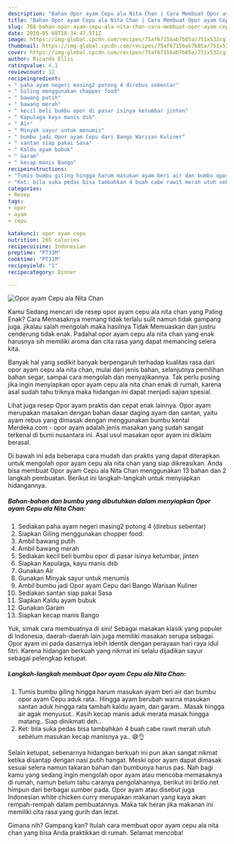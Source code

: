 ```yaml
---
description: "Bahan Opor ayam Cepu ala Nita Chan | Cara Membuat Opor ayam Cepu ala Nita Chan Yang Enak Dan Mudah"
title: "Bahan Opor ayam Cepu ala Nita Chan | Cara Membuat Opor ayam Cepu ala Nita Chan Yang Enak Dan Mudah"
slug: 768-bahan-opor-ayam-cepu-ala-nita-chan-cara-membuat-opor-ayam-cepu-ala-nita-chan-yang-enak-dan-mudah
date: 2020-05-08T18:34:47.571Z
image: https://img-global.cpcdn.com/recipes/75af6715bab7b85a/751x532cq70/opor-ayam-cepu-ala-nita-chan-foto-resep-utama.jpg
thumbnail: https://img-global.cpcdn.com/recipes/75af6715bab7b85a/751x532cq70/opor-ayam-cepu-ala-nita-chan-foto-resep-utama.jpg
cover: https://img-global.cpcdn.com/recipes/75af6715bab7b85a/751x532cq70/opor-ayam-cepu-ala-nita-chan-foto-resep-utama.jpg
author: Ricardo Ellis
ratingvalue: 4.1
reviewcount: 12
recipeingredient:
- " paha ayam negeri masing2 potong 4 direbus sebentar"
- " Giling menggunakan chopper food"
- " bawang putih"
- " bawang merah"
- " kecil beli bumbu opor di pasar isinya ketumbar jinten"
- " Kapulaga kayu manis dsb"
- " Air"
- " Minyak sayur untuk menumis"
- " bumbu jadi Opor ayam Cepu dari Bango Warisan Kuliner"
- " santan siap pakai Sasa"
- " Kaldu ayam bubuk"
- " Garam"
- " kecap manis Bango"
recipeinstructions:
- "Tumis bumbu giling hingga harum masukan ayam beri air dan bumbu opor ayam Cepu aduk rata.. Hingga ayam berubah warna masukan santan aduk hingga rata tambah kaldu ayam, dan garam.. Masak hingga air agak menyusut.. Kasih kecap manis aduk merata masak hingga matang.. Siap dinikmati deh.."
- "Ket: bila suka pedas bisa tambahkan 4 buah cabe rawit merah utuh sebelum masukan kecap manisnya ya.. 😄👌"
categories:
- Resep
tags:
- opor
- ayam
- cepu

katakunci: opor ayam cepu 
nutrition: 265 calories
recipecuisine: Indonesian
preptime: "PT33M"
cooktime: "PT31M"
recipeyield: "1"
recipecategory: Dinner

---
```



![Opor ayam Cepu ala Nita Chan](https://img-global.cpcdn.com/recipes/75af6715bab7b85a/751x532cq70/opor-ayam-cepu-ala-nita-chan-foto-resep-utama.jpg)

Kamu Sedang mencari ide resep opor ayam cepu ala nita chan yang Paling Enak? Cara Memasaknya memang tidak terlalu sulit namun tidak gampang juga. jikalau salah mengolah maka hasilnya Tidak Memuaskan dan justru cenderung tidak enak. Padahal opor ayam cepu ala nita chan yang enak harusnya sih memiliki aroma dan cita rasa yang dapat memancing selera kita.

Banyak hal yang sedikit banyak berpengaruh terhadap kualitas rasa dari opor ayam cepu ala nita chan, mulai dari jenis bahan, selanjutnya pemilihan bahan segar, sampai cara mengolah dan menyajikannya. Tak perlu pusing jika ingin menyiapkan opor ayam cepu ala nita chan enak di rumah, karena asal sudah tahu triknya maka hidangan ini dapat menjadi sajian spesial.

Lihat juga resep Opor ayam praktis dan cepat enak lainnya. Opor ayam merupakan masakan dengan bahan dasar daging ayam dan santan, yaitu ayam rebus yang dimasak dengan menggunakan bumbu kental Merdeka.com - opor ayam adalah jenis masakan yang sudah sangat terkenal di bumi nusantara ini. Asal usul masakan opor ayam ini diklaim berasal.


Di bawah ini ada beberapa cara mudah dan praktis yang dapat diterapkan untuk mengolah opor ayam cepu ala nita chan yang siap dikreasikan. Anda bisa membuat Opor ayam Cepu ala Nita Chan menggunakan 13 bahan dan 2 langkah pembuatan. Berikut ini langkah-langkah untuk menyiapkan hidangannya.

<!--inarticleads1-->

##### Bahan-bahan dan bumbu yang dibutuhkan dalam menyiapkan Opor ayam Cepu ala Nita Chan:

1. Sediakan  paha ayam negeri masing2 potong 4 (direbus sebentar)
1. Siapkan  Giling menggunakan chopper food:
1. Ambil  bawang putih
1. Ambil  bawang merah
1. Sediakan  kecil beli bumbu opor di pasar isinya ketumbar, jinten
1. Siapkan  Kapulaga, kayu manis dsb
1. Gunakan  Air
1. Gunakan  Minyak sayur untuk menumis
1. Ambil  bumbu jadi Opor ayam Cepu dari Bango Warisan Kuliner
1. Sediakan  santan siap pakai Sasa
1. Siapkan  Kaldu ayam bubuk
1. Gunakan  Garam
1. Siapkan  kecap manis Bango


Yuk, simak cara membuatnya di sini! Sebagai masakan klasik yang populer di Indonesia, daerah-daerah lain juga memiliki masakan serupa sebagai. Opor ayam ini pada dasarnya lebih identik dengan perayaan hari raya idul fitri. Karena hidangan berkuah yang nikmat ini selalu dijadikan sayur sebagai pelengkap ketupat. 

<!--inarticleads2-->

##### Langkah-langkah membuat Opor ayam Cepu ala Nita Chan:

1. Tumis bumbu giling hingga harum masukan ayam beri air dan bumbu opor ayam Cepu aduk rata.. Hingga ayam berubah warna masukan santan aduk hingga rata tambah kaldu ayam, dan garam.. Masak hingga air agak menyusut.. Kasih kecap manis aduk merata masak hingga matang.. Siap dinikmati deh..
1. Ket: bila suka pedas bisa tambahkan 4 buah cabe rawit merah utuh sebelum masukan kecap manisnya ya.. 😄👌


Selain ketupat, sebenarnya hidangan berkuah ini pun akan sangat nikmat ketika disantap dengan nasi putih hangat. Meski opor ayam dapat dimasak sesuai selera namun takaran bahan dan bumbunya harus pas. Nah bagi kamu yang sedang ingin mengolah opor ayam atau mencoba memasaknya di rumah, namun belum tahu caranya pengolahannya, berikut ini brilio.net himpun dari berbagai sumber pada. Opor ayam atau disebut juga Indonesian white chicken curry merupakan makanan yang kaya akan rempah-rempah dalam pembuatannya. Maka tak heran jika makanan ini memiliki cita rasa yang gurih dan lezat. 

Gimana nih? Gampang kan? Itulah cara membuat opor ayam cepu ala nita chan yang bisa Anda praktikkan di rumah. Selamat mencoba!
